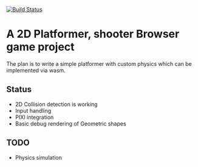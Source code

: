 [![Build Status](https://travis-ci.org/ballercat/die-young.svg?branch=master)](https://travis-ci.org/ballercat/die-young)

# A 2D Platformer, shooter Browser game project

The plan is to write a simple platformer with custom physics which can be implemented via wasm.

## Status

* 2D Collision detection is working
* Input handling
* PIXI integration
* Basic debug rendering of Geometric shapes

## TODO

* Physics simulation
